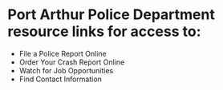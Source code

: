 # Port Arthur Police Department resource links for access to:  
* File a Police Report Online  
* Order Your Crash Report Online  
* Watch for Job Opportunities  
* Find Contact Information  

